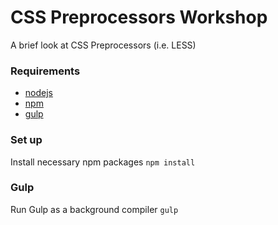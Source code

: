 CSS Preprocessors Workshop
==========================
A brief look at CSS Preprocessors (i.e. LESS)

### Requirements
 - [nodejs](https://nodejs.org/en/)
 - [npm](https://www.npmjs.com/)
 - [gulp](https://gulpjs.com/)

### Set up
Install necessary npm packages `npm install`

### Gulp
Run Gulp as a background compiler `gulp`
